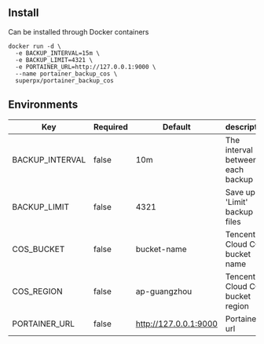 ## Install
Can be installed through Docker containers
```shell
docker run -d \
  -e BACKUP_INTERVAL=15m \
  -e BACKUP_LIMIT=4321 \
  -e PORTAINER_URL=http://127.0.0.1:9000 \
  --name portainer_backup_cos \
  superpx/portainer_backup_cos

```

## Environments

| Key             | Required | Default               | description                      |
|-----------------|----------|-----------------------|----------------------------------|
| BACKUP_INTERVAL | false    | 10m                   | The interval between each backup |
| BACKUP_LIMIT    | false    | 4321                  | Save up to 'Limit' backup files  |
| COS_BUCKET      | false    | bucket-name           | Tencent Cloud COS bucket name    |
| COS_REGION      | false    | ap-guangzhou          | Tencent Cloud COS bucket region  |
| PORTAINER_URL   | false    | http://127.0.0.1:9000 | Portainer url                    |


